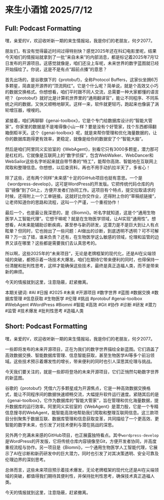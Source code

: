 # 来生小酒馆 2025/7/12

## Full: Podcast Formatting 

嘿，亲爱的V，欢迎收听新一期的来生情报站，我是你们的老朋友，何夕2077。

朋友们，有没有觉得最近时间过得特别快？感觉2025年还在科幻电影里呢，结果今天咱们的情报站就拿到了一批“来自未来”的内部消息，都是标记着2025年7月12日发布的开源项目。这感觉就像是，咱们还没上车呢，未来世界的数字蓝图就已经开始描绘了。你说，这是不是有点“超前点播”的意思？

首先出场的，是谷歌旗下的《protobuf》，全称Protocol Buffers，这家伙坐拥6万多颗星，简直是开源界的“顶流网红”。它是个什么呢？简单说，就是个高效又小巧的数据交换格式。你想想看，咱们平时跟不同人交流，总需要一种大家都懂的语言吧？《protobuf》就好比是计算机世界里的“通用翻译官”，能让不同程序、不同系统之间的数据，又快又顺畅地聊天。这样一来，软件就更轻巧，跑起来也像装了涡轮增压器，嗖嗖的。

紧接着，咱们再聊聊《genai-toolbox》，它是个专门给数据库设计的“智能大管家”。你家里的数据是不是堆得像小山一样？要是没有个好管家，找个东西都得翻箱倒柜半天。这个《genai-toolbox》呢，就是来帮你管理和优化海量数据的，让你的数据库跑得更有效率，更稳定，就像是给你的数据安了个“智能大脑”。

然后是咱们阿里同义实验室的《WebAgent》，别看它只有3000多颗星，潜力那可是杠杠的。它就像是互联网上的“数字侦探”，包含WebWalker、WebDancer和WebSailor这些名字听起来就自带节奏的“特工”，能帮你高效、智能地在互联网上爬取和整理信息。你想想，以后查资料，再也不用手动扒拉半天了，多省心！

除了这些，还有两个同样“未来感”十足的GitHub项目也挺有意思。一个是《wordpress-develop》，这可是WordPress的开发版。它把传统代码仓库的内容“镜像”到了Git上，方便开发者们协同工作。这项目有个特点，提交拉取请求的时候，还得附上一个工单链接。这就好比你交作业，还得附上你的“草稿纸链接”，让老师知道你的思路和流程，这叫一个严谨，一个重视协作！

最后一个，也是最让我深思的，是《Biomni》。听名字就知道，这是个“通用生物医学人工智能代理”。它想干嘛呢？就是在生物医学领域，让AI实现“通用性”。想想看，AI未来能辅助诊断疾病，甚至参与新药研发，这潜力是不是巨大到让人有点眩晕？但同时，它也抛出了一些问题：AI做出的诊断，到底透明不透明？可不可解释？万一出了错，谁来负责？还有，在生物医学这么敏感的领域，伦理和监管的边界又该在哪里？这些都是需要我们去认真思考的。

所以啊，这些2025年的“未来项目”，无论是老牌框架的现代化，还是AI在尖端领域的突破，都预示着一场技术大爆发。咱们在期待它带来便利的同时，也得保持一份清醒和批判性思考，这样才能确保这些技术，最终是真正造福人类，而不是带来新的麻烦。

今天的情报就到这里，注意隐蔽，赶紧撤离。

本期关键词:
#AI
#日报
#2025
#未来
#开源项目
#数字世界
#蓝图
#数据交换
#数据库管理
#信息获取
#生物医学
#伦理
#挑战
#protobuf
#genai-toolbox
#WebAgent
#WordPress
#Biomni
#智能
#高效
#Git
#协作
#诊断
#研发
#潜力
#监管
#技术爆发
#批判性思考
#造福人类

## Short: Podcast Formatting 

嘿，亲爱的V，欢迎收听新一期的来生情报站，我是你们的老朋友，何夕2077。

一些即将发布的未来开源项目，正在为我们的数字世界描绘全新蓝图。它们涵盖了高效数据交换、智能数据库管理、信息智能获取，甚至生物医学AI等多个前沿领域。这些技术预示着爆发性的增长，带来便利的同时也引人深思其伦理与挑战。

今天我们要关注的，就是一些即将登场的未来开源项目，它们正悄然勾勒数字世界的新蓝图。

谷歌的《protobuf》凭借六万多颗星成为开源焦点，它是一种高效数据交换格式，能让不同程序间的数据快速顺畅交流，大幅提升软件运行速度。紧随其后的是《genai-toolbox》，它作为数据库的“智能大管家”，旨在管理和优化海量数据，提升数据库的运行效率。阿里同义实验室的《WebAgent》是潜力股，它是一个专精信息搜寻的WebAgent，能智能高效地帮助我们爬取和整理互联网信息。这三款项目分别聚焦于数据互联、数据库管理和信息获取变革，共同描绘了一个更高效、更智能的数字未来，也引发了对技术便利与潜在挑战的深思。

另外两个充满未来感的GitHub项目，也正展露独特看点。其中`wordpress-develop`是WordPress的开发版，它将传统仓库内容镜像至Git，方便开发者协同，并高度重视流程与协作。另一项目是《Biomni》，一个通用生物医学人工智能代理，它展示了AI在诊断和新药研发中的巨大潜力，同时也引发了对其决策透明、安全可靠及伦理边界的深刻思考。

总体而言，这些未来项目预示着技术爆发，无论老牌框架的现代化还是AI在尖端领域的突破，都值得我们期待其便利性，并保持批判性思考，确保技术真正造福人类。

今天的情报就到这里，注意隐蔽，赶紧撤离。